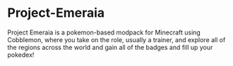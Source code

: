 # Project-Emeraia
Project Emeraia is a pokemon-based modpack for Minecraft using Cobblemon, where you take on the role, usually a trainer, and explore all of the regions across the world and gain all of the badges and fill up your pokedex!

